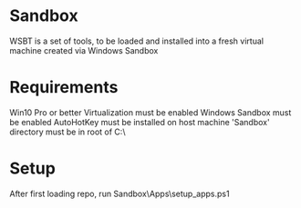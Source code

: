 # Sandbox
 WSBT is a set of tools, to be loaded and installed into a fresh virtual machine
 created via Windows Sandbox
 
# Requirements
 Win10 Pro or better
 Virtualization must be enabled
 Windows Sandbox must be enabled
 AutoHotKey must be installed on host machine
 'Sandbox' directory must be in root of C:\
 
# Setup
 After first loading repo, run Sandbox\Apps\setup_apps.ps1
 